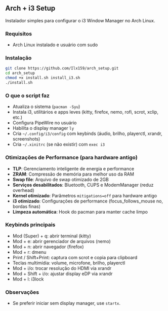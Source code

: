 ## Arch + i3 Setup

Instalador simples para configurar o i3 Window Manager no Arch Linux.

### Requisitos
- Arch Linux instalado e usuário com sudo

### Instalação

```bash
git clone https://github.com/Ilx159/arch_setup.git
cd arch_setup
chmod +x install.sh install_i3.sh
./install.sh
```

### O que o script faz
- Atualiza o sistema (`pacman -Syu`)
- Instala i3, utilitários e apps leves (kitty, firefox, nemo, rofi, scrot, xclip, etc.)
- Configura PipeWire no usuário
- Habilita o display manager `ly`
- Cria `~/.config/i3/config` com keybinds (áudio, brilho, playerctl, xrandr, screenshots)
- Cria `~/.xinitrc` (se não existir) com `exec i3`

### Otimizações de Performance (para hardware antigo)
- **TLP**: Gerenciamento inteligente de energia e performance
- **ZRAM**: Compressão de memória para melhor uso da RAM
- **Swap file**: Arquivo de swap otimizado de 2GB
- **Serviços desabilitados**: Bluetooth, CUPS e ModemManager (reduz overhead)
- **Kernel otimizado**: Parâmetros `mitigations=off` para hardware antigo
- **i3 otimizado**: Configurações de performance (focus_follows_mouse no, bordas finas)
- **Limpeza automática**: Hook do pacman para manter cache limpo

### Keybinds principais
- Mod (Super) + q: abrir terminal (kitty)
- Mod + e: abrir gerenciador de arquivos (nemo)
- Mod + n: abrir navegador (firefox)
- Mod + r: dmenu
- Print / Shift+Print: captura com scrot e copia para clipboard
- Teclas multimídia: volume, microfone, brilho, playerctl
- Mod + i/o: trocar resolução do HDMI via xrandr
- Mod + Shift + i/o: ajustar display eDP via xrandr
- Mod + l: i3lock

### Observações
- Se preferir iniciar sem display manager, use `startx`.

